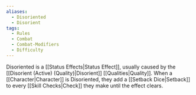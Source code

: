 ```yaml
---
aliases:
  - Disoriented
  - Disorient
tags:
  - Rules
  - Combat
  - Combat-Modifiers
  - Difficulty
---
```

Disoriented is a [[Status Effects|Status Effect]], usually caused by the [[Disorient (Active) (Quality)|Disorient]] [[Qualities|Quality]]. When a [[Character|Character]] is Disoriented, they add a [[Setback Dice|Setback]] to every [[Skill Checks|Check]] they make until the effect clears.